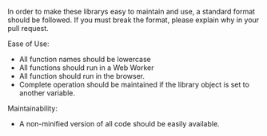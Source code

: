 In order to make these librarys easy to maintain and use, a standard format should be followed. If you must break the format, please explain why in your pull request.

Ease of Use:
- All function names should be lowercase
- All functions should run in a Web Worker
- All function should run in the browser.
- Complete operation should be maintained if the library object is set to another variable.

Maintainability:
- A non-minified version of all code should be easily available.
